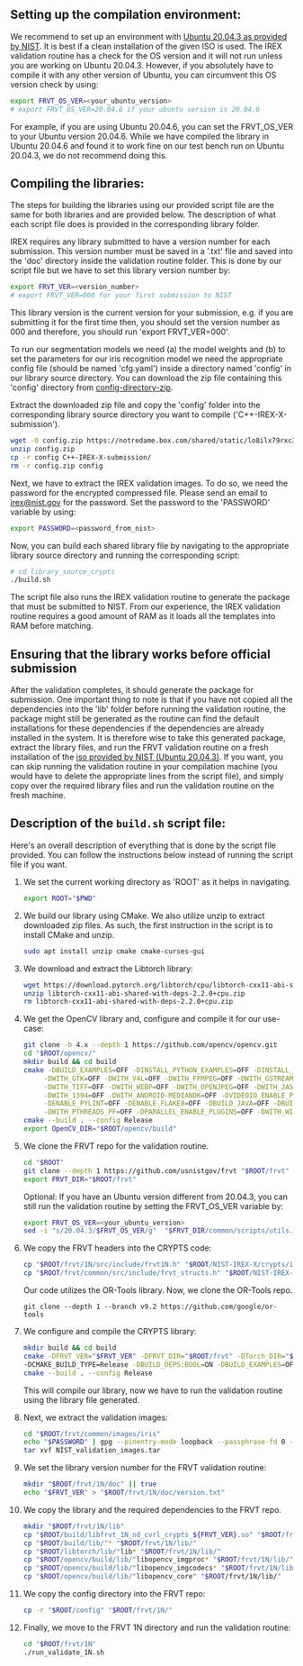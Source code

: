 ## Setting up the compilation environment:

We recommend to set up an environment with [Ubuntu 20.04.3 as provided by NIST](https://nigos.nist.gov/evaluations/ubuntu-20.04.3-live-server-amd64.iso). It is best if a clean installation of the given ISO is used. The IREX validation routine has a check for the OS version and it will not run unless you are working on Ubuntu 20.04.3. However, if you absolutely have to compile it with any other version of Ubuntu, you can circumvent this OS version check by using:

```sh
export FRVT_OS_VER=<your_ubuntu_version>
# export FRVT_OS_VER=20.04.6 if your ubuntu version is 20.04.6
```
 
For example, if you are using Ubuntu 20.04.6, you can set the FRVT_OS_VER to your Ubuntu version 20.04.6. While we have compiled the library in Ubuntu 20.04.6 and found it to work fine on our test bench run on Ubuntu 20.04.3, we do not recommend doing this.

## Compiling the libraries:

The steps for building the libraries using our provided script file are the same for both libraries and are provided below. The description of what each script file does is provided in the corresponding library folder.

IREX requires any library submitted to have a version number for each submission. This version number must be saved in a '.txt' file and saved into the 'doc' directory inside the validation routine folder. This is done by our script file but we have to set this library version number by:

```sh
export FRVT_VER=<version_number>
# export FRVT_VER=000 for your first submission to NIST
```

This library version is the current version for your submission, e.g. if you are submitting it for the first time then, you should set the version number as 000 and therefore, you should run 'export FRVT_VER=000'. 

To run our segmentation models we need (a) the model weights and (b) to set the parameters for our iris recognition model we need the appropriate config file (should be named 'cfg.yaml') inside a directory named 'config' in our library source directory. You can download the zip file containing this 'config' directory from [config-directory-zip](https://notredame.box.com/shared/static/lo8ilx79rxc3us5sfnf1e3fqjwc3zq2v.zip).

Extract the downloaded zip file and copy the 'config' folder into the corresponding library source directory you want to compile ('C++-IREX-X-submission').

```sh
wget -O config.zip https://notredame.box.com/shared/static/lo8ilx79rxc3us5sfnf1e3fqjwc3zq2v.zip
unzip config.zip
cp -r config C++-IREX-X-submission/
rm -r config.zip config
```

Next, we have to extract the IREX validation images. To do so, we need the password for the encrypted compressed file. Please send an email to irex@nist.gov for the password. Set the password to the 'PASSWORD' variable by using:

```sh
export PASSWORD=<password_from_nist>
```

Now, you can build each shared library file by navigating to the appropriate library source directory and running the corresponding script:

```sh
# cd library_source_crypts
./build.sh
```

The script file also runs the IREX validation routine to generate the package that must be submitted to NIST. From our experience, the IREX validation routine requires a good amount of RAM as it loads all the templates into RAM before matching.

## Ensuring that the library works before official submission

After the validation completes, it should generate the package for submission. One important thing to note is that if you have not copied all the dependencies into the 'lib' folder before running the validation routine, the package might still be generated as the routine can find the default installations for these dependencies if the dependencies are already installed in the system. It is therefore wise to take this generated package, extract the library files, and run the FRVT validation routine on a fresh installation of the [iso provided by NIST (Ubuntu 20.04.3)](https://nigos.nist.gov/evaluations/ubuntu-20.04.3-live-server-amd64.iso). If you want, you can skip running the validation routine in your compilation machine (you would have to delete the appropriate lines from the script file), and simply copy over the required library files and run the validation routine on the fresh machine.

## Description of the `build.sh` script file:

Here's an overall description of everything that is done by the script file provided. You can follow the instructions below instead of running the script file if you want.

1. We set the current working directory as 'ROOT' as it helps in navigating.

   ```sh
   export ROOT="$PWD"
   ```

2. We build our library using CMake. We also utilize unzip to extract downloaded zip files. As such, the first instruction in the script is to install CMake and unzip.

   ```sh
   sudo apt install unzip cmake cmake-curses-gui
   ```

3. We download and extract the Libtorch library:

   ```sh
   wget https://download.pytorch.org/libtorch/cpu/libtorch-cxx11-abi-shared-with-deps-2.2.0%2Bcpu.zip
   unzip libtorch-cxx11-abi-shared-with-deps-2.2.0+cpu.zip
   rm libtorch-cxx11-abi-shared-with-deps-2.2.0+cpu.zip
   ```

4. We get the OpenCV library and, configure and compile it for our use-case:

   ```sh
   git clone -b 4.x --depth 1 https://github.com/opencv/opencv.git
   cd "$ROOT/opencv/"
   mkdir build && cd build
   cmake -DBUILD_EXAMPLES=OFF -DINSTALL_PYTHON_EXAMPLES=OFF -DINSTALL_C_EXAMPLES=OFF -DBUILD_LIST=core,imgproc,imgcodecs \
        -DWITH_GTK=OFF -DWITH_V4L=OFF -DWITH_FFMPEG=OFF -DWITH_GSTREAMER=OFF -DWITH_MSMF=OFF -DWITH_CUDA=OFF -DWITH_PNG=OFF -DWITH_JPEG=OFF \
        -DWITH_TIFF=OFF -DWITH_WEBP=OFF -DWITH_OPENJPEG=OFF -DWITH_JASPER=OFF -DWITH_OPENEXR=OFF -DWITH_DSHOW=OFF -DWITH_AVFOUNDATION=OFF \
        -DWITH_1394=OFF -DWITH_ANDROID-MEDIANDK=OFF -DVIDEOIO_ENABLE_PLUGINS=OFF -DWITH_PROTOBUF=OFF -DBUILD_PROTOBUF=OFF -DOPENCV_DNN_OPENCL=OFF \
        -DENABLE_PYLINT=OFF -DENABLE_FLAKE8=OFF -DBUILD_JAVA=OFF -DBUILD_FAT_JAVA_LIB=OFF -DBUILD_opencv_python2=OFF -DBUILD_opencv_python3=OFF \
        -DWITH_PTHREADS_PF=OFF -DPARALLEL_ENABLE_PLUGINS=OFF -DWITH_WIN32UI=OFF -DHIGHGUI_ENABLE_PLUGINS=OFF -DCMAKE_INSTALL_PREFIX=./lib -DCMAKE_BUILD_TYPE=Release ..
   cmake --build . --config Release
   export OpenCV_DIR="$ROOT/opencv/build"
   ```

5. We clone the FRVT repo for the validation routine. 

   ```sh
   cd "$ROOT"
   git clone --depth 1 https://github.com/usnistgov/frvt "$ROOT/frvt"
   export FRVT_DIR="$ROOT/frvt"
   ```

   Optional: If you have an Ubuntu version different from 20.04.3, you can still run the validation routine by setting the FRVT_OS_VER variable by:

   ```sh
   export FRVT_OS_VER=<your_ubuntu_version>
   sed -i "s/20.04.3/$FRVT_OS_VER/g"  "$FRVT_DIR/common/scripts/utils.sh"
   ```

6. We copy the FRVT headers into the CRYPTS code:

   ```sh
   cp "$ROOT/frvt/1N/src/include/frvt1N.h" "$ROOT/NIST-IREX-X/crypts/include/"
   cp "$ROOT/frvt/common/src/include/frvt_structs.h" "$ROOT/NIST-IREX-X/crypts/include/"
   ```

   Our code utilizes the OR-Tools library. Now, we clone the OR-Tools repo.

   ```
   git clone --depth 1 --branch v9.2 https://github.com/google/or-tools
   ```

7. We configure and compile the CRYPTS library:

   ```sh
   mkdir build && cd build
   cmake -DFRVT_VER="$FRVT_VER" -DFRVT_DIR="$ROOT/frvt" -DTorch_DIR="$ROOT/libtorch/" -DOpenCV_DIR="$ROOT/opencv/build" -DBUILD_TESTING=OFF \
   -DCMAKE_BUILD_TYPE=Release -DBUILD_DEPS:BOOL=ON -DBUILD_EXAMPLES=OFF -DBUILD_SAMPLES=OFF -DUSE_SCIP=OFF ..
   cmake --build . --config Release
   ```

   This will compile our library, now we have to run the validation routine using the library file generated.

8. Next, we extract the validation images:

   ```sh
   cd "$ROOT/frvt/common/images/iris"
   echo "$PASSWORD" | gpg --pinentry-mode loopback --passphrase-fd 0 --output "NIST_validation_images.tar" --decrypt NIST_validation_images.tar.gz.gpg
   tar xvf NIST_validation_images.tar
   ```

9. We set the library version number for the FRVT validation routine:

   ```sh
   mkdir "$ROOT/frvt/1N/doc" || true
   echo "$FRVT_VER" > "$ROOT/frvt/1N/doc/version.txt"
   ```

10. We copy the library and the required dependencies to the FRVT repo.

    ```sh
    mkdir "$ROOT/frvt/1N/lib"
    cp "$ROOT/build/libfrvt_1N_nd_cvrl_crypts_${FRVT_VER}.so" "$ROOT/frvt/1N/lib/"
    cp "$ROOT/build/lib/"* "$ROOT/frvt/1N/lib/"
    cp "$ROOT/libtorch/lib/"lib* "$ROOT/frvt/1N/lib/"
    cp "$ROOT/opencv/build/lib/"libopencv_imgproc* "$ROOT/frvt/1N/lib/"
    cp "$ROOT/opencv/build/lib/"libopencv_imgcodecs* "$ROOT/frvt/1N/lib/"
    cp "$ROOT/opencv/build/lib/"libopencv_core" "$ROOT/frvt/1N/lib/"
    ```

11. We copy the config directory into the FRVT repo:

    ```sh
    cp -r "$ROOT/config" "$ROOT/frvt/1N/"
    ```

12. Finally, we move to the FRVT 1N directory and run the validation routine:

    ```sh
    cd "$ROOT/frvt/1N"
    ./run_validate_1N.sh
    ```
